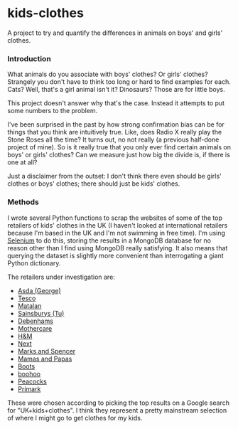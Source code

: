 # kids-clothes
A project to try and quantify the differences in animals on boys' and girls' clothes.

### Introduction

What animals do you associate with boys' clothes? Or girls' clothes? Strangely you don't have to think too long or hard to find examples for each. Cats? Well, that's a girl animal isn't it? Dinosaurs? Those are for little boys.

This project doesn't answer why that's the case. Instead it attempts to put some numbers to the problem.

I've been surprised in the past by how strong confirmation bias can be for things that you think are intuitively true. Like, does Radio X really play the Stone Roses all the time? It turns out, no not really (a previous half-done project of mine). So is it really true that you only ever find certain animals on boys' or girls' clothes? Can we measure just how big the divide is, if there is one at all?

Just a disclaimer from the outset: I don't think there even should be girls' clothes or boys' clothes; there should just be kids' clothes.

### Methods

I wrote several Python functions to scrap the websites of some of the top retailers of kids' clothes in the UK (I haven't looked at international retailers because I'm based in the UK and I'm not swimming in free time). I'm using [Selenium](http://selenium-python.readthedocs.io/) to do this, storing the results in a MongoDB database for no reason other than I find using MongoDB really satisfying. It also means that querying the dataset is slightly more convenient than interrogating a giant Python dictionary.

The retailers under investigation are:

- [Asda (George)](https://direct.asda.com/george/kids/D25,default,sc.html)
- [Tesco](https://www.tesco.com/direct/clothing-accessories/baby-kids-clothing-shoes/cat3376645.cat)
- [Matalan](https://www.matalan.co.uk/kids-clothing)
- [Sainsburys (Tu)](https://tuclothing.sainsburys.co.uk/c/kids/kids)
- [Debenhams](http://www.debenhams.com/kids)
- [Mothercare](http://www.mothercare.com/clothing/)
- [H&M](http://www2.hm.com/en_gb/kids.html)
- [Next](http://www.next.co.uk/children)
- [Marks and Spencer](http://www.marksandspencer.com/c/kids)
- [Mamas and Papas](https://www.mamasandpapas.com/en-gb/c/clothing/)
- [Boots](http://www.boots.com/baby-child/kids-clothes-mini-club)
- [boohoo](http://www.boohoo.com/kids)
- [Peacocks](https://www.peacocks.co.uk/kidswear)
- [Primark](https://www.primark.com/en/products/new-arrivals/kids)

These were chosen according to picking the top results on a Google search for "UK+kids+clothes". I think they represent a pretty mainstream selection of where I might go to get clothes for my kids.

